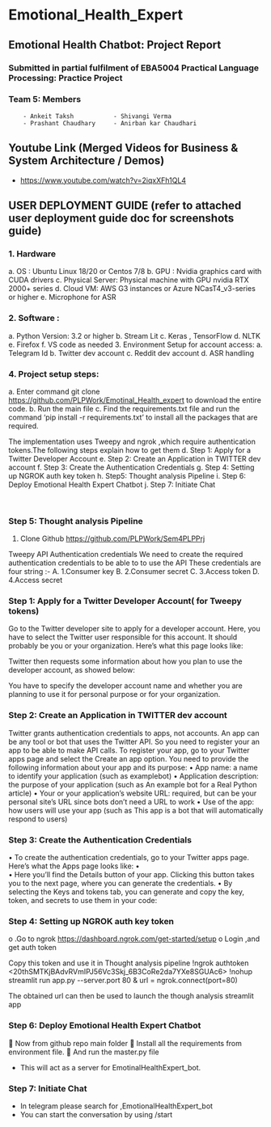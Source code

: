 # Emotional_Health_Expert

## Emotional Health Chatbot: Project Report

### Submitted in partial fulfilment of EBA5004 Practical Language Processing: Practice Project

### Team 5: Members
        - Ankeit Taksh           - Shivangi Verma
        - Prashant Chaudhary     - Anirban kar Chaudhari

## Youtube Link (Merged Videos for Business & System Architecture / Demos)
   - https://www.youtube.com/watch?v=2iqxXFh1QL4

## USER DEPLOYMENT GUIDE (refer to attached user deployment guide doc for screenshots guide)
### 1.	Hardware
a.	OS : Ubuntu Linux 18/20 or Centos 7/8 
b.	GPU : Nvidia graphics card with CUDA drivers
c.	Physical Server: Physical machine with GPU nvidia RTX 2000+ series
d.	Cloud VM: AWS G3 instances or Azure NCasT4_v3-series or higher
e.	Microphone for ASR

### 2.	Software :
a.	Python Version: 3.2 or higher
b.	Stream Lit 
c.	Keras , TensorFlow
d.	NLTK 
e.	Firefox
f.	VS code as needed
3.	Environment Setup for account access:
a.	Telegram Id
b.	Twitter dev account
c.	Reddit dev account 
d.	ASR handling 

### 4.	Project setup steps: 
a.	Enter command git clone https://github.com/PLPWork/Emotinal_Health_expert to download the entire code.
b.	Run the main file
c.	 Find the requirements.txt file and run the command ‘pip install -r requirements.txt’ to install all the packages that are required.

The implementation uses Tweepy and ngrok ,which require authentication tokens.The following steps explain how to get them
d.	Step 1: Apply for a Twitter Developer Account
e.	Step 2: Create an Application in TWITTER dev account
f.	Step 3: Create the Authentication Credentials
g.	Step 4: Setting up NGROK auth key token
h.	Step5: Thought analysis Pipeline
i.	Step 6: Deploy Emotional Health Expert Chatbot
j.	Step 7: Initiate Chat



 
### Step 5: Thought analysis Pipeline
1.	Clone Github
https://github.com/PLPWork/Sem4PLPPrj


Tweepy API Authentication credentials
We need to create the required authentication credentials to be able to to use the API
These credentials are four string :-
A.	1.Consumer key
B.	2.Consumer secret
C.	3.Access token
D.	4.Access secret
### Step 1: Apply for a Twitter Developer Account( for Tweepy tokens)

Go to the Twitter developer site to apply for a developer account. Here, you have to select the Twitter user responsible for this account. It should probably be you or your organization. Here’s what this page looks like:
 

Twitter then requests some information about how you plan to use the developer account, as showed below:

 
You have to specify the developer account name and whether you are planning to use it for personal purpose or for your organization.

### Step 2: Create an Application in TWITTER dev account
Twitter grants authentication credentials to apps, not accounts. An app can be any tool or bot that uses the Twitter API. So you need to register your an app to be able to make API calls.
To register your app, go to your Twitter apps page and select the Create an app option.
You need to provide the following information about your app and its purpose:
•	App name: a name to identify your application (such as examplebot)
•	Application description: the purpose of your application (such as An example bot for a Real Python article)
•	Your or your application’s website URL: required, but can be your personal site’s URL since bots don’t need a URL to work
•	Use of the app: how users will use your app (such as This app is a bot that will automatically respond to users)

### Step 3: Create the Authentication Credentials
•	To create the authentication credentials, go to your Twitter apps page. Here’s what the Apps page looks like:
•	 
•	Here you’ll find the Details button of your app. Clicking this button takes you to the next page, where you can generate the credentials.
•	By selecting the Keys and tokens tab, you can generate and copy the key, token, and secrets to use them in your code:


 

### Step 4: Setting up NGROK auth key token
o	.Go to ngrok https://dashboard.ngrok.com/get-started/setup
o	Login ,and get auth token
 

Copy this token and use it in Thought analysis pipeline
!ngrok authtoken <20thSMTKjBAdvRVmIPJ56Vc3Skj_6B3CoRe2da7YXe8SGUAc6>
!nohup streamlit run app.py --server.port 80 &
url = ngrok.connect(port=80)

The obtained url can then be used to launch the though analysis streamlit app

### Step 6: Deploy Emotional Health Expert Chatbot

	Now from github repo main folder
	Install all the requirements from environment file.
	And run the master.py file 
<add screenshot>
-	This will act as a server for EmotinalHealthExpert_bot.

### Step 7: Initiate Chat
-	In telegram please search for ,EmotionalHealthExpert_bot
-	You can start the conversation by using /start





